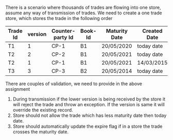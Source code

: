 There is a scenario where thousands of trades are flowing into one store, assume any way of
transmission of trades. We need to create a one trade store, which stores the trade in the following
order

| Trade Id | version | Counter-party Id | Book-Id | Maturity Date | Created Date | Expired |
| -------- | --------| ---------------- | ------- | ------------- | ------------ | ------- |
| T1 | 1 | CP-1 | B1 | 20/05/2020 | today date | N |
| T2 | 2 | CP-2 | B1 | 20/05/2021 | today date | N |
| T2 | 1 | CP-1 | B1 | 20/05/2021 | 14/03/2015 | N |
| T3 | 3 | CP-3 | B2 | 20/05/2014 | today date | Y |

There are couples of validation, we need to provide in the above assignment
1. During transmission if the lower version is being received by the store it will reject the trade and
   throw an exception. If the version is same it will override the existing record.
2. Store should not allow the trade which has less maturity date then today date.
3. Store should automatically update the expire flag if in a store the trade crosses the maturity
   date.